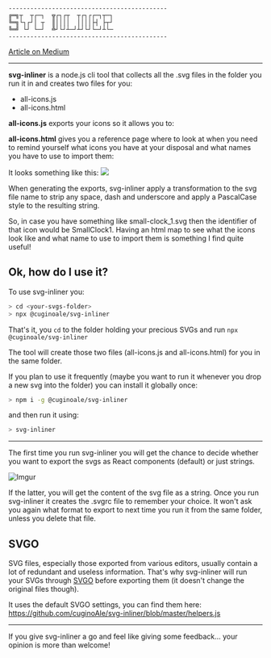 
```
--------------------------------------------
╔═╗┬  ┬┌─┐  ╦┌┐┌┬  ┬┌┐┌┌─┐┬─┐
╚═╗└┐┌┘│ ┬  ║││││  ││││├┤ ├┬┘  
╚═╝ └┘ └─┘  ╩┘└┘┴─┘┴┘└┘└─┘┴└─    
--------------------------------------------
```

[Article on Medium](https://medium.com/@alessio.carnevale/going-in-line-with-svgs-an-mpn-solution-ccdad08734a3)

---

**svg-inliner** is a node.js cli tool that collects all the .svg files in the folder you run it in and creates two files for you:

- all-icons.js
- all-icons.html

**all-icons.js** exports your icons so it allows you to:


**all-icons.html** gives you a reference page where to look at when you need to remind yourself what icons you have at your disposal and what names you have to use to import them:

It looks something like this:
![](https://imgur.com/Kl5wrk6.png)

When generating the exports, svg-inliner apply a transformation to the svg file name to strip any space, dash and underscore and apply a PascalCase style to the resulting string.

So, in case you have something like small-clock_1.svg then the identifier of that icon would be SmallClock1.
Having an html map to see what the icons look like and what name to use to import them is something I find quite useful!

## Ok, how do I use it?
To use svg-inliner you:

```bash
> cd <your-svgs-folder>
> npx @cuginoale/svg-inliner
```


That's it, you `cd` to the folder holding your precious SVGs and run `npx @cuginoale/svg-inliner`

The tool will create those two files (all-icons.js and all-icons.html) for you in the same folder.

If you plan to use it frequently (maybe you want to run it whenever you drop a new svg into the folder) you can install it globally once:
```bash
> npm i -g @cuginoale/svg-inliner
```

and then run it using:
```bash
> svg-inliner
```

---

The first time you run svg-inliner you will get the chance to decide whether you want to export the svgs as React components (default) or just strings.

![Imgur](https://imgur.com/0IsuQFk.png)

If the latter, you will get the content of the svg file as a string.
Once you run svg-inliner it creates the .svgrc file to remember your choice. It won't ask you again what format to export to next time you run it from the same folder, unless you delete that file.


## SVGO

SVG files, especially those exported from various editors, usually contain a lot of redundant and useless information.
That's why svg-inliner will run your SVGs through [SVGO](https://github.com/svg/svgo) before exporting them (it doesn't change the original files though).

It uses the default SVGO settings, you can find them here:
https://github.com/cuginoAle/svg-inliner/blob/master/helpers.js


---

If you give svg-inliner a go and feel like giving some feedback… your opinion is more than welcome!
